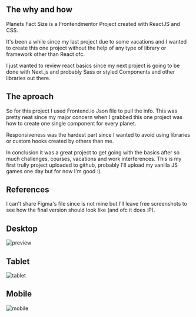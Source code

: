 ## The why and how
Planets Fact Size is a Frontendmentor Project created with ReactJS and CSS.

It's been a while since my last project due to some vacations and I wanted to create this one project without the help of any type of library or framework other than React ofc.

I just wanted to review react basics since my next project is going to be done with Next.js and probably Sass or styled Components and other libraries out there.

## The aproach
So for this project I used Frontend.io Json file to pull the info. This was pretty neat since my major concern when I grabbed this one project was how to create one single component for every planet. 

Responsiveness was the hardest part since I wanted to avoid using libraries or custom hooks created by others than me.

In conclusion it was a great project to get going with the basics after so much challenges, courses, vacations and work interferences. This is my first trully project uploaded to github, probably I'll upload my vanilla JS games one day but for now I'm good :).

## References
I can't share Figma's file since is not mine but I'll leave free screenshots to see how the final version should look like (and ofc it does :P).

## Desktop
![preview](https://user-images.githubusercontent.com/101018458/221227542-2823036e-2dc0-42fa-8722-035d94553647.jpg)

## Tablet
![tablet](https://user-images.githubusercontent.com/101018458/221239082-c0da650d-3049-4a17-b98a-4ef07f9f9f2d.jpg)

## Mobile
![mobile](https://user-images.githubusercontent.com/101018458/221239189-521498ea-647e-48a4-ad9b-55e305e50fdb.jpg)
